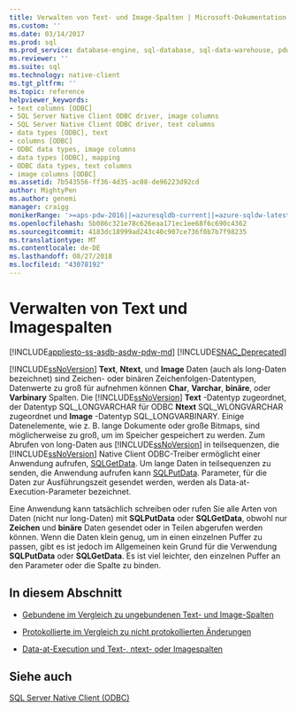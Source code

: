 ```yaml
---
title: Verwalten von Text- und Image-Spalten | Microsoft-Dokumentation
ms.custom: ''
ms.date: 03/14/2017
ms.prod: sql
ms.prod_service: database-engine, sql-database, sql-data-warehouse, pdw
ms.reviewer: ''
ms.suite: sql
ms.technology: native-client
ms.tgt_pltfrm: ''
ms.topic: reference
helpviewer_keywords:
- text columns [ODBC]
- SQL Server Native Client ODBC driver, image columns
- SQL Server Native Client ODBC driver, text columns
- data types [ODBC], text
- columns [ODBC]
- ODBC data types, image columns
- data types [ODBC], mapping
- ODBC data types, text columns
- image columns [ODBC]
ms.assetid: 7b543556-ff36-4d35-ac08-de96223d92cd
author: MightyPen
ms.author: genemi
manager: craigg
monikerRange: '>=aps-pdw-2016||=azuresqldb-current||=azure-sqldw-latest||>=sql-server-2016||=sqlallproducts-allversions||>=sql-server-linux-2017||=azuresqldb-mi-current'
ms.openlocfilehash: 5b086c321e78c626eaa171ec1ee68f6c690c4362
ms.sourcegitcommit: 4183dc18999ad243c40c907ce736f0b7b7f98235
ms.translationtype: MT
ms.contentlocale: de-DE
ms.lasthandoff: 08/27/2018
ms.locfileid: "43078192"
---
```

# <a name="managing-text-and-image-columns"></a>Verwalten von Text und Imagespalten
[!INCLUDE[appliesto-ss-asdb-asdw-pdw-md](../../includes/appliesto-ss-asdb-asdw-pdw-md.md)]
[!INCLUDE[SNAC_Deprecated](../../includes/snac-deprecated.md)]

  [!INCLUDE[ssNoVersion](../../includes/ssnoversion-md.md)] **Text**, **Ntext**, und **Image** Daten (auch als long-Daten bezeichnet) sind Zeichen- oder binären Zeichenfolgen-Datentypen, Datenwerte zu groß für aufnehmen können **Char**, **Varchar**, **binäre**, oder **Varbinary** Spalten. Die [!INCLUDE[ssNoVersion](../../includes/ssnoversion-md.md)] **Text** -Datentyp zugeordnet, der Datentyp SQL_LONGVARCHAR für ODBC **Ntext** SQL_WLONGVARCHAR zugeordnet und **Image** -Datentyp SQL_LONGVARBINARY. Einige Datenelemente, wie z. B. lange Dokumente oder große Bitmaps, sind möglicherweise zu groß, um im Speicher gespeichert zu werden. Zum Abrufen von long-Daten aus [!INCLUDE[ssNoVersion](../../includes/ssnoversion-md.md)] in teilsequenzen, die [!INCLUDE[ssNoVersion](../../includes/ssnoversion-md.md)] Native Client ODBC-Treiber ermöglicht einer Anwendung aufrufen, [SQLGetData](../../relational-databases/native-client-odbc-api/sqlgetdata.md). Um lange Daten in teilsequenzen zu senden, die Anwendung aufrufen kann [SQLPutData](../../relational-databases/native-client-odbc-api/sqlputdata.md). Parameter, für die Daten zur Ausführungszeit gesendet werden, werden als Data-at-Execution-Parameter bezeichnet.  
  
 Eine Anwendung kann tatsächlich schreiben oder rufen Sie alle Arten von Daten (nicht nur long-Daten) mit **SQLPutData** oder **SQLGetData**, obwohl nur **Zeichen** und  **binäre** Daten gesendet oder in Teilen abgerufen werden können. Wenn die Daten klein genug, um in einen einzelnen Puffer zu passen, gibt es ist jedoch im Allgemeinen kein Grund für die Verwendung **SQLPutData** oder **SQLGetData**. Es ist viel leichter, den einzelnen Puffer an den Parameter oder die Spalte zu binden.  
  
## <a name="in-this-section"></a>In diesem Abschnitt  
  
-   [Gebundene im Vergleich zu ungebundenen Text- und Image-Spalten](../../relational-databases/native-client-odbc-text-image-columns/bound-vs-unbound-text-and-image-columns.md)  
  
-   [Protokollierte im Vergleich zu nicht protokollierten Änderungen](../../relational-databases/native-client-odbc-text-image-columns/logged-vs-unlogged-modifications.md)  
  
-   [Data-at-Execution und Text-, ntext- oder Imagespalten](../../relational-databases/native-client-odbc-text-image-columns/data-at-execution-and-text-ntext-or-image-columns.md)  
  
## <a name="see-also"></a>Siehe auch  
 [SQL Server Native Client &#40;ODBC&#41;](../../relational-databases/native-client/odbc/sql-server-native-client-odbc.md)  
  
  
